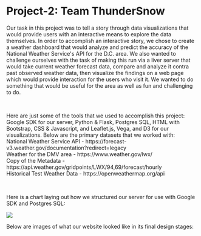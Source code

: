 # Project-2: Team ThunderSnow

<p>    Our task in this project was to tell a story through data visualizations that would provide users with an interactive means to explore the data themselves.  In order to accomplish an interactive story, we chose to create a weather dashboard that would analyze and predict the accuracy of the National Weather Service's API for the D.C. area.  We also wanted to challenge ourselves with the task of making this run via a liver server that would take current weather forecast data, compare and analyze it contra past observed weather data, then visualize the findings on a web page which would provide interaction for the users who visit it.  We wanted to do something that would be useful for the area as well as fun and challenging to do. </p><br>
   <p> Here are just some of the tools that we used to accomplish this project:  Google SDK for our server, Python & Flask, Postgres SQL, HTML with Bootstrap, CSS & Javascript, and Leaflet.js, Vega, and D3 for our visualizations. Below are the primary datasets that we worked with: <br>
National Weather Service API - https://forecast-v3.weather.gov/documentation?redirect=legacy <br>
Weather for the DMV area - https://www.weather.gov/lwx/ <br>
Copy of the Metadata - https://api.weather.gov/gridpoints/LWX/94,69/forecast/hourly <br>
Historical Test Weather Data - https://openweathermap.org/api </p> <br>

<p> Here is a chart laying out how we structured our server for use with Google SDK and Postgres SQL: </p>
<img src='docs/SystemDiagramImage.PNG'/>

<p> Below are images of what our website looked like in its final design stages: </p> <br>


   
